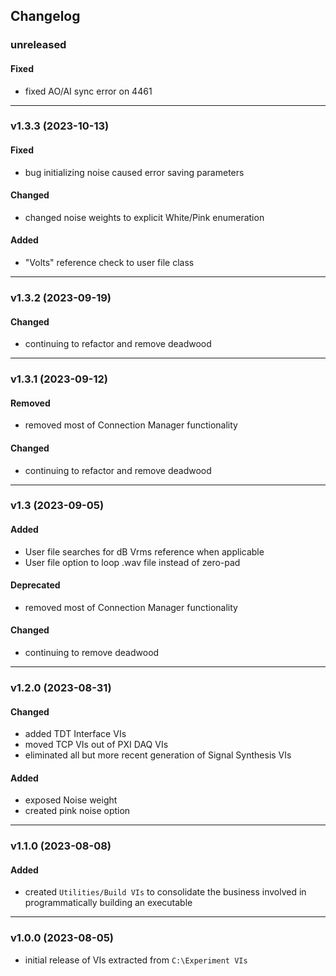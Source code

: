 ## Changelog

### unreleased
#### Fixed
- fixed AO/AI sync error on 4461

---

### v1.3.3 (2023-10-13)
#### Fixed

- bug initializing noise caused error saving parameters

#### Changed

- changed noise weights to explicit White/Pink enumeration

#### Added
- "Volts" reference check to user file class

---

### v1.3.2 (2023-09-19)

#### Changed
- continuing to refactor and remove deadwood

---

### v1.3.1 (2023-09-12)

#### Removed
- removed most of Connection Manager functionality

#### Changed
- continuing to refactor and remove deadwood

---

### v1.3 (2023-09-05)

#### Added
- User file searches for dB Vrms reference when applicable
- User file option to loop .wav file instead of zero-pad

#### Deprecated
- removed most of Connection Manager functionality

#### Changed
- continuing to remove deadwood

---

### v1.2.0 (2023-08-31)

#### Changed
- added TDT Interface VIs
- moved TCP VIs out of PXI DAQ VIs
- eliminated all but more recent generation of Signal Synthesis VIs

#### Added
- exposed Noise weight
- created pink noise option

---

### v1.1.0 (2023-08-08)
  
#### Added
- created `Utilities/Build VIs` to consolidate the business involved in programmatically building an executable
  
---

### v1.0.0 (2023-08-05)
  
- initial release of VIs extracted from `C:\Experiment VIs`

